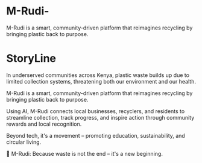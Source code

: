 # M-Rudi-
M-Rudi is a smart, community-driven platform that reimagines recycling by bringing plastic back to purpose.
# StoryLine
In underserved communities across Kenya, plastic waste builds up due to limited collection systems, threatening both our environment and our health.

M-Rudi is a smart, community-driven platform that reimagines recycling by bringing plastic back to purpose.

Using AI, M-Rudi connects local businesses, recyclers, and residents to streamline collection, track progress, and inspire action through community rewards and local recognition.

Beyond tech, it's a movement – promoting education, sustainability, and circular living.

🌱 M-Rudi: Because waste is not the end – it's a new beginning.
